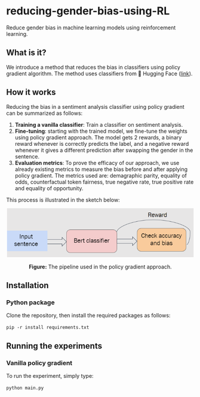 # reducing-gender-bias-using-RL
Reduce gender bias in machine learning models using reinforcement learning.

## What is it?
We introduce a method that reduces the bias in classifiers using policy gradient algorithm. The method uses classifiers from 🤗 Hugging Face ([link](https://github.com/huggingface/transformers)). 

## How it works
Reducing the bias in a sentiment analysis classifier using policy gradient can be summarized as follows:

1. **Training a vanilla classifier**: Train a classifier on sentiment analysis.
2. **Fine-tuning**: starting with the trained model, we fine-tune the weights using policy gradient approach. The model gets 2 rewards, a binary reward whenever is correctly predicts the label, and a negative reward whenever it gives a different prediction after swapping the gender in the sentence.
3. **Evaluation metrics**: To prove the efficacy of our approach, we use already existing metrics to measure the bias before and after applying policy gradient. The metrics used are: demagraphic parity, equality of odds, counterfactual token fairness, true negative rate, true positive rate and equality of opportunity.

This process is illustrated in the sketch below:


<div style="text-align: center">
<img src="images/policy_gradient_pipeline.png" width="500">
<p style="text-align: center;"> <b>Figure:</b> The pipeline used in the policy gradient approach. </p>
</div>

## Installation

### Python package
Clone the repository, then install the required packages as follows:

`pip -r install requirements.txt`

## Running the experiments

### Vanilla policy gradient
To run the experiment, simply type:

`python main.py`
